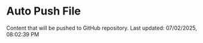 # Auto Push File

Content that will be pushed to GitHub repository.
Last updated: 07/02/2025, 08:02:39 PM
